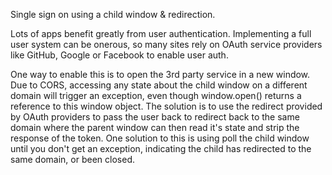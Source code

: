 Single sign on using a child window & redirection. 

Lots of apps benefit greatly from user authentication.  Implementing a full user system can be onerous, so many sites rely on OAuth service providers like GitHub, Google or Facebook to enable user auth.  

One way to enable this is to open the 3rd party service in a new window.  Due to CORS, accessing any state about the child window on a different domain will trigger an exception, even though window.open() returns a reference to this window object.  The solution is to use the redirect provided by OAuth providers to pass the user back to redirect back to the same domain where the parent window can then read it's state and strip the response of the token.  One solution to this is using poll the child window until you don't get an exception, indicating the child has redirected to the same domain, or been closed. 


